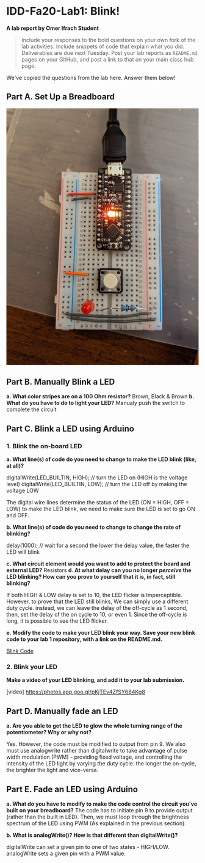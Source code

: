 # IDD-Fa20-Lab1: Blink! 

**A lab report by Omer Ifrach Student**

> Include your responses to the bold questions on your own fork of the lab activities. Include snippets of code that explain what you did. Deliverables are due next Tuesday. Post your lab reports as `README.md` pages on your GitHub, and post a link to that on your main class hub page.

We've copied the questions from the lab here. Answer them below!

## Part A. Set Up a Breadboard

![Screenshot](lab1setup.jpg)


## Part B. Manually Blink a LED

**a. What color stripes are on a 100 Ohm resistor?**
Brown, Black & Brown 
**b. What do you have to do to light your LED?**
Manualy push the switch to complete the circuit

## Part C. Blink a LED using Arduino

### 1. Blink the on-board LED

**a. What line(s) of code do you need to change to make the LED blink (like, at all)?**
 
 digitalWrite(LED_BUILTIN, HIGH);   // turn the LED on (HIGH is the voltage level)
 digitalWrite(LED_BUILTIN, LOW);    // turn the LED off by making the voltage LOW
  
 The digital wire lines determine the status of the LED (ON = HIGH, OFF = LOW)
 to make the LED blink, we need to make sure the LED is set to go ON and OFF. 

**b. What line(s) of code do you need to change to change the rate of blinking?**
 
delay(1000);                       // wait for a second
the lower the delay value, the faster the LED will blink

**c. What circuit element would you want to add to protect the board and external LED?**
Resistors
**d. At what delay can you no longer *perceive* the LED blinking? How can you prove to yourself that it is, in fact, still blinking?**

If both HIGH & LOW delay is set to 10, the LED flicker is Imperceptible. However,
to prove that the LED still blinks, We can simply use a different duty cycle. instead, we can leave 
the delay of the off-cycle as 1 second, then, set the delay of the on cycle to 10, or even 1. Since the off-cycle is long, it is possible to see the LED flicker.

**e. Modify the code to make your LED blink your way. Save your new blink code to your lab 1 repository, with a link on the README.md.**

[Blink Code](Lab1-_Blink.ino)

### 2. Blink your LED

**Make a video of your LED blinking, and add it to your lab submission.**

[video]
https://photos.app.goo.gl/pKjTEv4ZfSY684Kg8

## Part D. Manually fade an LED

**a. Are you able to get the LED to glow the whole turning range of the potentiometer? Why or why not?**

Yes. However, the code must be modified to output from pin 9. We also must use analogwrite rather than digitalwrite to take advantage of pulse width modulation (PWM) - providing fixed voltage, and controlling the intensity of the LED light by varying the duty cycle. the longer the on-cycle, the brighter the light and vice-versa.

## Part E. Fade an LED using Arduino

**a. What do you have to modify to make the code control the circuit you've built on your breadboard?**
The code has to initiate pin 9 to provide output (rather than the built in LED). Then, we must loop through the brightness spectrum of the LED using PWM (As explained in the previous section).

**b. What is analogWrite()? How is that different than digitalWrite()?**

digitalWrite can set a given pin to one of two states - HIGH/LOW. 
analogWrite sets a given pin with a PWM value.
